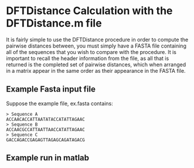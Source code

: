 # DFTDistance Calculation with the DFTDistance.m file

It is fairly simple to use the DFTDistance procedure in order to compute the pairwise distances between, you must simply have a FASTA file containing all of the
sequences that you wish to compare with the procedure.  It is important to recall the header information from the file, as all that is returned is the completed set
of pairwise distances, which when arranged in a matrix appear in the same order as their appearance in the FASTA file. 

## Example Fasta input file

Suppose the example file, ex.fasta contains:

```
> Sequence A 
ACCAACACCATTAATATACCATATTAGAAC 
> Sequence B 
ACCAACGCCATTAATTAACCATATTAGAAC 
> Sequence C
GACCAGACCGAGAGTTAGAGCAGATAGACG 
```

## Example run in matlab 


